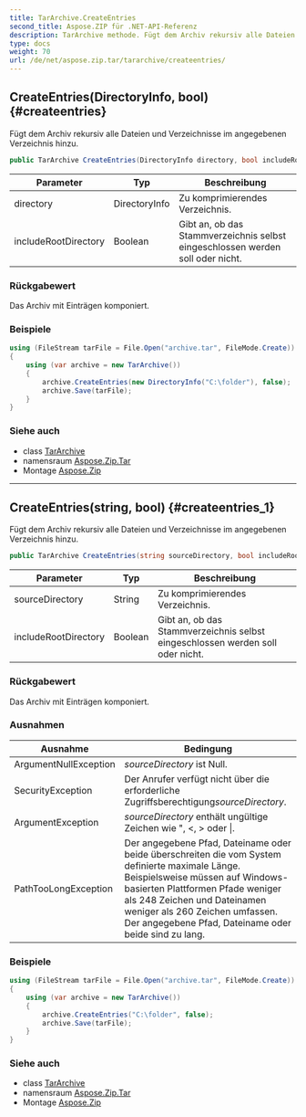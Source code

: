 ```yaml
---
title: TarArchive.CreateEntries
second_title: Aspose.ZIP für .NET-API-Referenz
description: TarArchive methode. Fügt dem Archiv rekursiv alle Dateien und Verzeichnisse im angegebenen Verzeichnis hinzu.
type: docs
weight: 70
url: /de/net/aspose.zip.tar/tararchive/createentries/
---
```

## CreateEntries(DirectoryInfo, bool) {#createentries}

Fügt dem Archiv rekursiv alle Dateien und Verzeichnisse im angegebenen Verzeichnis hinzu.

```csharp
public TarArchive CreateEntries(DirectoryInfo directory, bool includeRootDirectory = true)
```

| Parameter | Typ | Beschreibung |
| --- | --- | --- |
| directory | DirectoryInfo | Zu komprimierendes Verzeichnis. |
| includeRootDirectory | Boolean | Gibt an, ob das Stammverzeichnis selbst eingeschlossen werden soll oder nicht. |

### Rückgabewert

Das Archiv mit Einträgen komponiert.

### Beispiele

```csharp
using (FileStream tarFile = File.Open("archive.tar", FileMode.Create))
{
    using (var archive = new TarArchive())
    {
        archive.CreateEntries(new DirectoryInfo("C:\folder"), false);
        archive.Save(tarFile);
    }
}
```

### Siehe auch

* class [TarArchive](../)
* namensraum [Aspose.Zip.Tar](../../tararchive/)
* Montage [Aspose.Zip](../../../)

---

## CreateEntries(string, bool) {#createentries_1}

Fügt dem Archiv rekursiv alle Dateien und Verzeichnisse im angegebenen Verzeichnis hinzu.

```csharp
public TarArchive CreateEntries(string sourceDirectory, bool includeRootDirectory = true)
```

| Parameter | Typ | Beschreibung |
| --- | --- | --- |
| sourceDirectory | String | Zu komprimierendes Verzeichnis. |
| includeRootDirectory | Boolean | Gibt an, ob das Stammverzeichnis selbst eingeschlossen werden soll oder nicht. |

### Rückgabewert

Das Archiv mit Einträgen komponiert.

### Ausnahmen

| Ausnahme | Bedingung |
| --- | --- |
| ArgumentNullException | *sourceDirectory* ist Null. |
| SecurityException | Der Anrufer verfügt nicht über die erforderliche Zugriffsberechtigung*sourceDirectory*. |
| ArgumentException | *sourceDirectory* enthält ungültige Zeichen wie ", &lt;, &gt; oder &#x7C;. |
| PathTooLongException | Der angegebene Pfad, Dateiname oder beide überschreiten die vom System definierte maximale Länge. Beispielsweise müssen auf Windows-basierten Plattformen Pfade weniger als 248 Zeichen und Dateinamen weniger als 260 Zeichen umfassen. Der angegebene Pfad, Dateiname oder beide sind zu lang. |

### Beispiele

```csharp
using (FileStream tarFile = File.Open("archive.tar", FileMode.Create))
{
    using (var archive = new TarArchive())
    {
        archive.CreateEntries("C:\folder", false);
        archive.Save(tarFile);
    }
}
```

### Siehe auch

* class [TarArchive](../)
* namensraum [Aspose.Zip.Tar](../../tararchive/)
* Montage [Aspose.Zip](../../../)


